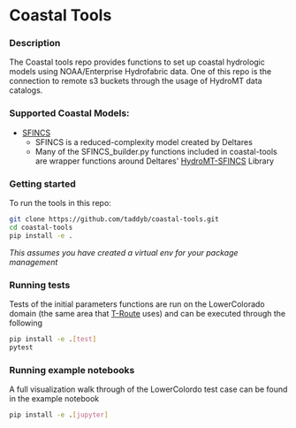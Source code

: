 # Coastal Tools

### Description
The Coastal tools repo provides functions to set up coastal hydrologic models using NOAA/Enterprise Hydrofabric data. One of this repo is the connection to remote s3 buckets through the usage of HydroMT data catalogs. 

### Supported Coastal Models:
- [SFINCS](https://sfincs.readthedocs.io/en/latest/index.html)
    - SFINCS is a reduced-complexity model created by Deltares
    - Many of the SFINCS_builder.py functions included in coastal-tools are wrapper functions around Deltares' [HydroMT-SFINCS](https://deltares.github.io/hydromt_sfincs/stable/) Library

### Getting started
To run the tools in this repo:
```sh
git clone https://github.com/taddyb/coastal-tools.git
cd coastal-tools
pip install -e .
```
*This assumes you have created a virtual env for your package management*

### Running tests
Tests of the initial parameters functions are run on the LowerColorado domain (the same area that [T-Route](https://github.com/NOAA-OWP/t-route) uses) and can be executed through the following 
```sh
pip install -e .[test]
pytest
```

### Running example notebooks
A full visualization walk through of the LowerColordo test case can be found in the example notebook
```sh
pip install -e .[jupyter]
```
